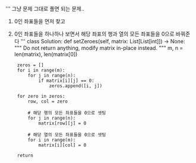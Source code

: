 '''
그냥 문제 그대로 풀면 되는 문제..
1. 0인 좌표들을 먼저 찾고
2. 0인 좌표들을 하나하나 보면서 해당 좌표의 행과 열의 모든 좌표들을 0으로 바꿔준다
'''
class Solution:
    def setZeroes(self, matrix: List[List[int]]) -> None:
        """
        Do not return anything, modify matrix in-place instead.
        """
        m, n = len(matrix), len(matrix[0])
        
        zeros = []
        for i in range(m):
            for j in range(n):
                if matrix[i][j] == 0:
                    zeros.append([i, j])
        
        for zero in zeros:
            row, col = zero
            
            # 해당 행의 모든 좌표들을 0으로 셋팅
            for j in range(n):
                matrix[row][j] = 0
            
            # 해당 열의 모든 좌표들을 0으로 셋팅
            for i in range(m):
                matrix[i][col] = 0
        
        return